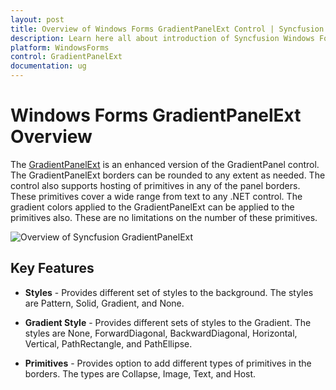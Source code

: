```yaml
---
layout: post
title: Overview of Windows Forms GradientPanelExt Control | Syncfusion
description: Learn here all about introduction of Syncfusion Windows Forms GradientPanelExt control, its elements, and more details.
platform: WindowsForms
control: GradientPanelExt
documentation: ug
---
```


# Windows Forms GradientPanelExt Overview

The [GradientPanelExt](https://help.syncfusion.com/cr/windowsforms/Syncfusion.Windows.Forms.Tools.GradientPanelExt.html) is an enhanced version of the GradientPanel control. The GradientPanelExt borders can be rounded to any extent as needed. The control also supports hosting of primitives in any of the panel borders. These primitives cover a wide range from text to any .NET control. The gradient colors applied to the GradientPanelExt can be applied to the primitives also. These are no limitations on the number of these primitives.

![Overview of Syncfusion GradientPanelExt](GradientPanelExt_images/Overview_img372.png)


## Key Features

* **Styles** - Provides different set of styles to the background. The styles are Pattern, Solid, Gradient, and None.

* **Gradient Style** - Provides different sets of styles to the Gradient. The styles are None, ForwardDiagonal, BackwardDiagonal, Horizontal, Vertical, PathRectangle, and PathEllipse.

* **Primitives** - Provides option to add different types of primitives in the borders. The types are Collapse, Image, Text, and Host.
